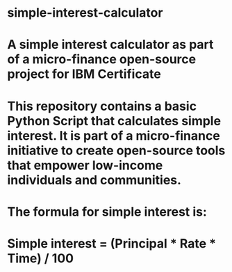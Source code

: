 # simple-interest-calculator
# A simple interest calculator as part of a micro-finance open-source project for IBM Certificate

# This repository contains a basic Python Script that calculates simple interest. It is part of a micro-finance initiative to create open-source tools that empower low-income individuals and communities.

# The formula for simple interest is:
# Simple interest = (Principal * Rate * Time) / 100
